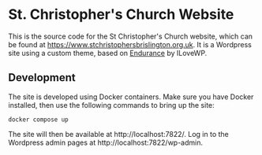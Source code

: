 # St. Christopher's Church Website

This is the source code for the St Christopher's Church website, which can be found at https://www.stchristophersbrislington.org.uk. It is a Wordpress site using a custom theme, based on [Endurance](https://www.ilovewp.com/themes/endurance/) by ILoveWP.

## Development

The site is developed using Docker containers. Make sure you have Docker installed, then use the following commands to bring up the site:

```
docker compose up
```

The site will then be available at http://localhost:7822/. Log in to the Wordpress admin pages at http://localhost:7822/wp-admin.
